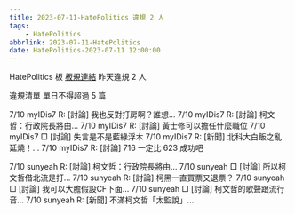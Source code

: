 ```yaml
---
title: 2023-07-11-HatePolitics 違規 2 人
tags:
    - HatePolitics
abbrlink: 2023-07-11-HatePolitics
date: HatePolitics-2023-07-11 12:00:00
---
```

HatePolitics 板 [板規連結](https://www.ptt.cc/bbs/HatePolitics/M.1617115262.A.D60.html)
昨天違規 2 人
<!-- more -->

違規清單
單日不得超過 5 篇

7/10 myIDis7 R: [討論] 我也反對打房啊？誰想…
7/10 myIDis7 R: [討論] 柯文哲：行政院長將由…
7/10 myIDis7 R: [討論] 黃士修可以擔任什麼職位
7/10 myIDis7 □ [討論] 失言是不是藍綠浮木
7/10 myIDis7 R: [新聞] 北科大白飯之亂延燒！…
7/10 myIDis7 R: [討論] 716 一定比 623 成功吧

7/10 sunyeah R: [討論] 柯文哲：行政院長將由…
7/10 sunyeah □ [討論] 所以柯文哲借北流是打…
7/10 sunyeah R: [討論] 柯黑一直買票又退票？
7/10 sunyeah □ [討論] 我可以大膽假設CF下面…
7/10 sunyeah □ [討論] 柯文哲的歌聲跟流行音…
7/10 sunyeah R: [新聞] 不滿柯文哲「太監說」…